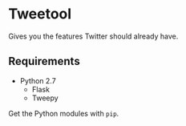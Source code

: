 Tweetool
========

Gives you the features Twitter should already have.

Requirements
------------
* Python 2.7
    * Flask
    * Tweepy

Get the Python modules with `pip`.
